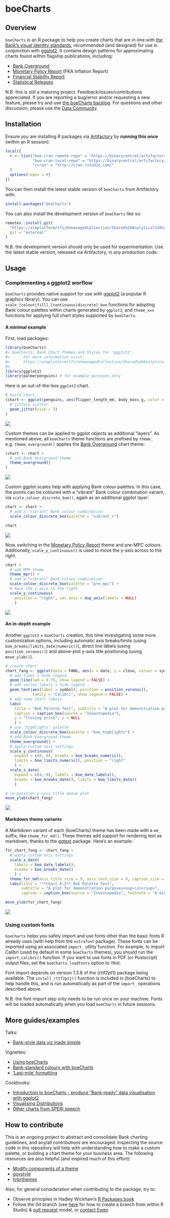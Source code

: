 <!-- README.md is generated from README.Rmd. Please edit that file -->

# boeCharts

## Overview

`boeCharts` is an R package to help you create charts that are in-line
with [the Bank’s visual identity
standards](https://bankofengland.frontify.com/d/RPk6pMZziBFw/bank-standards),
recommended (and designed) for use in conjunction with
[ggplot2](https://ggplot2.tidyverse.org/). It contains design patterns
for approximating charts found within flagship publications, including:

-   [Bank Overground](https://www.bankofengland.co.uk/bank-overground)
-   [Monetary Policy
    Report](https://www.bankofengland.co.uk/monetary-policy-report/2019/november-2019)
    (FKA Inflation Report)
-   [Financial Stability
    Report](https://www.bankofengland.co.uk/financial-stability-report/2019/july-2019)
-   [Statistical
    Releases](https://www.bankofengland.co.uk/statistics/money-and-credit/2019/april-2019)

N.B. this is still a maturing project. Feedback/issues/contributions
appreciated. If you are reporting a bug/error and/or requesting a new
feature, please try and use [the boeCharts
backlog](https://almplatform/tfs/UnmanagedCollection/Shared%20Analytical%20Code/_backlogs/backlog/boeCharts/Requirements).
For questions and other discussion, please use the [Data
Community](https://bankexchange/groups/1067/SitePages/Home.aspx).

## Installation

Ensure you are installing R packages via
[Artifactory](https://binarycentral/artifactory/webapp/#/home) by
**running this once** (within an R session):

``` r
local({
  r <- list("boe-cran-remote-repo" = "https://binarycentral/artifactory/boe-cran-remote-repo/",
            "boe-cran-local-repo" = "https://binarycentral/artifactory/boe-cran-local-repo/",
            "rcran" = "http://cran.rstudio.com/"
  )
  options(repos = r)
})
```

You can then install the latest stable version of `boeCharts` from
Artifactory with:

``` r
install.packages("boeCharts")
```

You can also install the development version of `boeCharts` like so:

``` r
remotes::install_git(
  "https://almplatform/tfs/UnmanagedCollection/Shared%20Analytical%20Code/_git/boeCharts", 
  git = "external"
)
```

N.B. the development version should only be used for experimentation.
Use the latest stable version, released via Artifactory, in any
production code.

## Usage

### Complementing a ggplot2 worflow

`boeCharts` provides native support for use with
[ggplot2](https://ggplot2.tidyverse.org/) (a popular R graphics
library). You can use `scale_[colour|fill]_[continuous|discrete]_boe`
functions for adopting Bank colour palettes within charts generated by
`ggplot2`, and `theme_xxx` functions for applying full chart styles
supported by `boeCharts`.

#### A minimal example

First, load packages:

``` r
library(boeCharts)
#> boeCharts: Bank Chart Themes and Styles for 'ggplot2'. 
#>      For more information visit:
#>      https://almplatform/tfs/UnmanagedCollection/Shared%20Analytical%20Code/_git/boeCharts?path=%2FREADME.md
#> 
library(ggplot2)
library(palmerpenguins) # for example purposes only
```

Here is an out-of-the-box `ggplot2` chart.

``` r
# build chart
(chart <- ggplot(penguins, aes(flipper_length_mm, body_mass_g, color = species)) +
  # jittery scatter
  geom_jitter(size = 3)
)
```

![](man/figures/README-unnamed-chunk-6-1.png)

Custom themes can be applied to ggplot objects as additional “layers”.
As mentioned above, all `boeCharts` theme functions are prefixed by
`theme_` e.g. `theme_overground()` applies the [Bank
Overground](https://www.bankofengland.co.uk/bank-overground) chart
theme:

``` r
(chart <- chart +
  # add Bank Overground theme
  theme_overground()
)
```

![](man/figures/README-unnamed-chunk-7-1.png)

Custom ggplot scales help with applying Bank colour palettes. In this
case, the points can be coloured with a “vibrant” Bank colour
combination variant, via `scale_colour_discrete_boe()`, again as an
additional ggplot layer:

``` r
chart <- chart +
  # add a "vibrant" Bank colour combination
  scale_colour_discrete_boe(palette = "vibrant_c")

chart
```

![](man/figures/README-unnamed-chunk-8-1.png)

Now, switching in the [Monetary Policy
Report](https://www.bankofengland.co.uk/monetary-policy-report/2019/november-2019)
theme and pre-MPC colours. Additionally, `scale_y_continuous()` is used
to move the y-axis across to the right.

``` r
chart +
  # add MPR theme
  theme_mpr() +
  # add a "vibrant" Bank colour combination
  scale_colour_discrete_boe(palette = "pre_mpc") +
  # move the y-axis to the right
  scale_y_continuous(
    position = "right", sec.axis = dup_axis(labels = NULL)
    )
```

![](man/figures/README-unnamed-chunk-9-1.png)

#### An in-depth example

Another `ggplot2` + `boeCharts` creation, this time investigating some
more customization options, including automatic axis breaks/limits
(using `boe_breaks|limits_date|numeric()`), direct line labels (using
`position_voronoi()`) and above-plot y-axis title positioning (using
`move_ylab()`).

``` r
# create chart
chart_fang <- ggplot(data = FANG, aes(x = date, y = close, colour = symbol)) +
  # add lines + hide legend
  geom_line(lwd = 0.75, show.legend = FALSE) +
  # add series labels + hide legend
  geom_text(aes(label = symbol), position = position_voronoi(), 
            family = "Calibri", show.legend = FALSE) +
  # add some chart labels
  labs(
    title = "BoE Palette Test", subtitle = "A plot for demonstration purposes",
    caption = caption_boe(source = "Investopedia"),
    y = "Closing price", x = NULL
    ) +
  # use 'highlights' palette
  scale_colour_discrete_boe(palette = "boe_highlights") +
  # add Bank Overground theme
  theme_overground() +
  # apply custom axis settings
  scale_y_continuous(
    expand = c(0, 0), breaks = boe_breaks_numeric(), 
    limits = boe_limits_numeric(), position = "right"
    ) +
  scale_x_date(
    expand = c(0, 0), labels = boe_date_labels(),
    breaks = boe_breaks_date(), limits = boe_limits_date()
    )

# re-position y axis title above plot
move_ylab(chart_fang)
```

![](man/figures/README-example-1.png)

#### Markdown theme variants

A Markdown variant of each {boeCharts} theme has been made with a `md_`
suffix, like `theme_fsr_md()`. These themes add support for rendering
text as markdown, thanks to the
[ggtext](https://wilkelab.org/ggtext/index.html) package. Here’s an
example:

``` r
fsr_chart_fang <- chart_fang +
  # apply custom axis settings
  scale_x_date(
    labels = boe_date_labels(),
    breaks = boe_breaks_date()
    ) +
  theme_fsr_md(axis_title_size = 9, axis_text_size = 9, caption_size = 9) +
  labs(title = "**Chart A.2** BoE Palette Test",
       subtitle = "A plot for demonstration purposes<sup>(a)</sup>",
       caption = caption_boe(source = "Investopedia", footnote = "A minor data quibble."))

move_ylab(fsr_chart_fang)
```

![](man/figures/README-unnamed-chunk-10-1.png)

### Using custom fonts

`boeCharts` helps you safely import and use fonts other than the basic
fonts R already uses (with help from the `extrafont` package). These
fonts can be imported using an associated `import_` utility function.
For example, to import Calibri (used by default in some `boeCharts`
themes), you should run the `import_calibri()` function. If you want to
use fonts in PDF (or Postscript) output files, set the
`boeCharts.loadfonts` option to `TRUE`.

Font import depends on version 1.3.8 of the {rttf2pt1} package being
available. The `install_rttf2pt1()` function is included in {boeCharts}
to help handle this, and is run automatically as part of the `import_`
operations described above.

N.B. the font import step only needs to be run once on your machine.
Fonts will be loaded automatically when you load `boeCharts` in future
sessions.

## More guides/examples

Talks:

-   [Bank-style data viz made
    simple](http://intranet/Banknav/IML.asp?svr=BOE-DMS&db=Analytical&id=8093829&v=0)

Vignettes:

-   [Using
    boeCharts](http://collaborate/workspaces/RHelpCentre/R%20Markdown/using-boeCharts.html)
-   [Bank-standard colours with
    boeCharts](http://collaborate/workspaces/RHelpCentre/R%20Markdown/Bank-standard-colours-with-boeCharts.html)
-   [‘Last-mile’
    formatting](http://collaborate/workspaces/RHelpCentre/R%20Markdown/last-mile-formatting.html)

Cookbooks:

-   [Introduction to boeCharts - produce “Bank-ready” data visualisation
    with
    ggplot2](http://collaborate/workspaces/RHelpCentre/R%20Markdown/boeCharts_intro.html)
-   [Visualising
    Distributions](http://collaborate/workspaces/RHelpCentre/R%20Markdown/ChartsVisualisingDistributions.html)
-   [Other charts from SPERI
    speech](http://collaborate/workspaces/RHelpCentre/R%20Markdown/ChartsOthers.html)

## How to contribute

This is an ongoing project to abstract and consolidate Bank charting
guidelines, and any/all contributions are encouraged. Inspecting the
source code in this repository will help with understanding how to make
a custom palette, or building a chart theme for your business area. The
following resources are also helpful (and inspired much of this effort):

-   [Modify components of a
    theme](https://ggplot2.tidyverse.org/reference/theme.html)
-   [govstyle](https://github.com/ukgovdatascience/govstyle)
-   [hrbrthemes](https://github.com/hrbrmstr/hrbrthemes)

Also, for general consideration when contributing to the package, try
to:

-   Observe principles in Hadley Wickham’s [R Packages
    book](https://r-pkgs.org/)
-   Follow the Git branch (see
    [here](https://blog.rstudio.com/2017/09/13/rstudio-v1.1-the-little-things/)
    for how to create a branch from within R Studio) & [pull
    request](https://docs.microsoft.com/en-us/azure/devops/repos/git/pullrequest?view=azure-devops)
    model, or [contact Ewen](mailto:ewen.henderson@bankofengland.co.uk)
